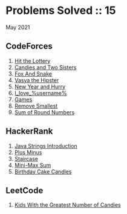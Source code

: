 # Problems Solved :: 15
May 2021

CodeForces
-----------------
1. [Hit the Lottery](https://codeforces.com/problemset/problem/996/A)
1. [Candies and Two Sisters](https://codeforces.com/problemset/problem/1335/A)
1. [Fox And Snake](https://codeforces.com/problemset/problem/510/A)
1. [Vasya the Hipster](https://codeforces.com/problemset/problem/581/A)
1. [New Year and Hurry](https://codeforces.com/problemset/problem/750/A)
1. [I_love_%username%](https://codeforces.com/problemset/problem/155/A)
1. [Games](https://codeforces.com/problemset/problem/268/A)
1. [Remove Smallest](https://codeforces.com/problemset/problem/1399/A)
1. [Sum of Round Numbers](https://codeforces.com/contest/1352/problem/A)

HackerRank
-----------------
1. [Java Strings Introduction](https://www.hackerrank.com/challenges/java-strings-introduction/problem)
1. [Plus Minus](https://www.hackerrank.com/challenges/plus-minus/problem)
1. [Staircase](https://www.hackerrank.com/challenges/staircase/problem)
1. [Mini-Max Sum](https://www.hackerrank.com/challenges/mini-max-sum/problem)
1. [Birthday Cake Candles](https://www.hackerrank.com/challenges/birthday-cake-candles/problem)

LeetCode
-----------------
1. [Kids With the Greatest Number of Candies](https://leetcode.com/problems/kids-with-the-greatest-number-of-candies/)